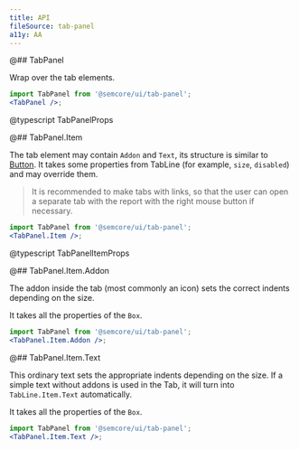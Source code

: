 ```yaml
---
title: API
fileSource: tab-panel
a11y: AA
---
```


@## TabPanel

Wrap over the tab elements.

```jsx
import TabPanel from '@semcore/ui/tab-panel';
<TabPanel />;
```

@typescript TabPanelProps

@## TabPanel.Item

The tab element may contain `Addon` and `Text`, its structure is similar to [Button](/components/button/). It takes some properties from TabLine (for example, `size`, `disabled`) and may override them.

> It is recommended to make tabs with links, so that the user can open a separate tab with the report with the right mouse button if necessary.

```jsx
import TabPanel from '@semcore/ui/tab-panel';
<TabPanel.Item />;
```

@typescript TabPanelItemProps

@## TabPanel.Item.Addon

The addon inside the tab (most commonly an icon) sets the correct indents depending on the size.

It takes all the properties of the `Box`.

```jsx
import TabPanel from '@semcore/ui/tab-panel';
<TabPanel.Item.Addon />;
```

@## TabPanel.Item.Text

This ordinary text sets the appropriate indents depending on the size. If a simple text without addons is used in the Tab, it will turn into `TabLine.Item.Text` automatically.

It takes all the properties of the `Box`.

```jsx
import TabPanel from '@semcore/ui/tab-panel';
<TabPanel.Item.Text />;
```
